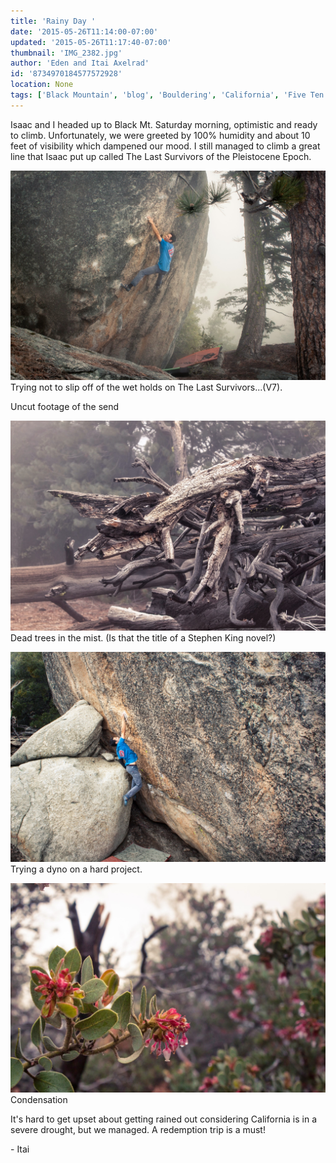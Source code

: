 ```yaml
---
title: 'Rainy Day '
date: '2015-05-26T11:14:00-07:00'
updated: '2015-05-26T11:17:40-07:00'
thumbnail: 'IMG_2382.jpg'
author: 'Eden and Itai Axelrad'
id: '8734970184577572928'
location: None
tags: ['Black Mountain', 'blog', 'Bouldering', 'California', 'Five Ten', 'highball', 'Itai']
---
```

Isaac and I headed up to Black Mt. Saturday morning, optimistic and ready to climb. Unfortunately, we were greeted by 100% humidity and about 10 feet of visibility which dampened our mood. I still managed to climb a great line that Isaac put up called The Last Survivors of the Pleistocene Epoch.

![image alt](/images/IMG_2382.jpg)Trying not to slip off of the wet holds on The Last Survivors...(V7).

Uncut footage of the send

![image alt](/images/IMG_2384.jpg)Dead trees in the mist. (Is that the title of a Stephen King novel?)

![image alt](/images/IMG_2401.jpg)Trying a dyno on a hard project.

![image alt](/images/IMG_2366.jpg)Condensation

It's hard to get upset about getting rained out considering California is in a severe drought, but we managed. A redemption trip is a must!

\- Itai

